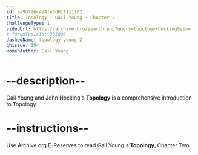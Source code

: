 ```yaml
---
id: 5a9d726c424fe3d011111102
title: Topology - Gail Young - Chapter 2
challengeType: 1
videoUrl: https://archive.org/search.php?query=topology+hocking&sin=
# forumTopicId: 301086
dashedName: topology-young-2
ghissue: 194
womenAuthor: Gail Young 
---
```


# --description--

Gail Young and John Hocking's __Topology__ is a comprehensive introduction to Topology.

# --instructions--

Use Archive.org E-Reserves to read Gail Young's __Topology__, Chapter Two. 